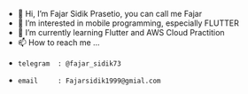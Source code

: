 - 👋 Hi, I’m Fajar Sidik Prasetio, you can call me Fajar
- 👀 I’m interested in mobile programming, especially FLUTTER
- 🌱 I’m currently learning Flutter and AWS Cloud Practition
- 📫 How to reach me ...
-     telegram  : @fajar_sidik73
-     email     : Fajarsidik1999@gmial.com

<!---
gojalifs/gojalifs is a ✨ special ✨ repository because its `README.md` (this file) appears on your GitHub profile.
You can click the Preview link to take a look at your changes.
--->
